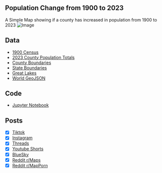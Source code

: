 ## Population Change from 1900 to 2023
A Simple Map showing if a county has increased in population from 1900 to 2023
![Image](https://drive.google.com/uc?export=view&id=1I8EfyQ6gzaFjZV8QhPp02DSY-qoHc_3e)

## Data
* [1900 Census](https://www.nber.org/research/data/census-us-decennial-county-population-data-1900-1990)
* [2023 County Population Totals](https://www2.census.gov/programs-surveys/popest/datasets/2020-2023/counties/totals/)
* [County Boundaries](https://www.census.gov/geographies/mapping-files/time-series/geo/carto-boundary-file.html)
* [State Boundaries](https://www.census.gov/geographies/mapping-files/time-series/geo/carto-boundary-file.html)
* [Great Lakes](https://usicecenter.gov/Products/GreatLakesData)
* [World GeoJSON](https://public.opendatasoft.com/explore/dataset/world-administrative-boundaries/export/?flg=en-us)

## Code
* [Jupyter Notebook](FormatData.ipynb)

## Posts
- [x] [Tiktok](https://www.tiktok.com/@vinemapper/video/7444737418118303018)
- [x] [Instagram](https://www.instagram.com/p/DDXYXxaPBSj/)
- [x] [Threads](https://www.threads.net/@vinemapper/post/DDXYY6wPnla)
- [x] [Youtube Shorts](https://youtube.com/shorts/C_FxcruUAoM)
- [x] [BlueSky](https://bsky.app/profile/vinemapper.bsky.social/post/3lcv7kw7on222)
- [x] [Reddit r/Maps](https://www.reddit.com/r/Maps/comments/1haegkh/population_increase_or_decrease_from_1900_to_2023/)
- [x] [Reddit r/MapPorn](https://www.reddit.com/r/MapPorn/comments/1haefun/population_increase_or_decrease_from_1900_to_2023/)

